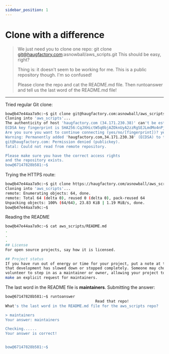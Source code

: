 ```yaml
---
sidebar_position: 1
---
```


# Clone with a difference

> We just need you to clone one repo: git clone git@haugfactory.com:asnowball/aws_scripts.git 
> This should be easy, right?
>
> Thing is: it doesn't seem to be working for me. This is a public repository though. I'm so confused!
> 
> Please clone the repo and cat the README.md file.
> Then runtoanswer and tell us the last word of the README.md file!

****

Tried regular Git clone:

```bash
bow@b47e44aa7a9c:~$ git clone git@haugfactory.com:asnowball/aws_scripts.git
Cloning into 'aws_scripts'...
The authenticity of host 'haugfactory.com (34.171.230.38)' can't be established.
ECDSA key fingerprint is SHA256:CqJXHictW5q0bjAZOknUyA2zzRgSEJLmdMo4nPj5Tmw.
Are you sure you want to continue connecting (yes/no/[fingerprint])? yes
Warning: Permanently added 'haugfactory.com,34.171.230.38' (ECDSA) to the list of known hosts.
git@haugfactory.com: Permission denied (publickey).
fatal: Could not read from remote repository.

Please make sure you have the correct access rights
and the repository exists.
bow@67147828b581:~$ 
```

Trying the HTTPS route:

```bash
bow@b47e44aa7a9c:~$ git clone https://haugfactory.com/asnowball/aws_scripts.git
Cloning into 'aws_scripts'...
remote: Enumerating objects: 64, done.
remote: Total 64 (delta 0), reused 0 (delta 0), pack-reused 64
Unpacking objects: 100% (64/64), 23.83 KiB | 1.19 MiB/s, done.
bow@b47e44aa7a9c:~$
```

Reading the README

```bash
bow@b47e44aa7a9c:~$ cat aws_scripts/README.md 
.
.
.
## License
For open source projects, say how it is licensed.

## Project status
If you have run out of energy or time for your project, put a note at the top of the README saying 
that development has slowed down or stopped completely. Someone may choose to fork your project or 
volunteer to step in as a maintainer or owner, allowing your project to keep going. You can also 
make an explicit request for maintainers.
```

The last word in the README file is **maintainers**. Submitting the answer:

```bash
bow@67147828b581:~$ runtoanswer 
                                        Read that repo!
What's the last word in the README.md file for the aws_scripts repo?

> maintainers
Your answer: maintainers

Checking......
Your answer is correct!


bow@67147828b581:~$ 
```